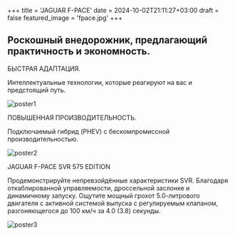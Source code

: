 +++
title = 'JAGUAR F-PACE'
date = 2024-10-02T21:11:27+03:00
draft = false
featured_image = 'fpace.jpg'
+++
## Роскошный внедорожник, предлагающий практичность и экономность.

БЫСТРАЯ АДАПТАЦИЯ.

Интеллектуальные технологии, которые реагируют на вас и предстоящий путь.

![poster1](f_pace_poster1.jpg)

ПОВЫШЕННАЯ ПРОИЗВОДИТЕЛЬНОСТЬ.

Подключаемый гибрид (PHEV) с бескомпромиссной производительностью. 

![poster2](f_pace_poster2.jpg)

JAGUAR F-PACE SVR 575 EDITION

Продемонстрируйте непревзойдённые характеристики SVR. Благодаря откаблированной управляемости, дроссельной заслонке и динамичному запуску.
Ощутите мощный грохот 5.0-литрового двигателя с активной системой выпуска с регулируемым клапаном, разгоняющегося до 100 км/ч за 4.0 (3.8) секунды.

![poster3](f_pace_poster3.jpg)
